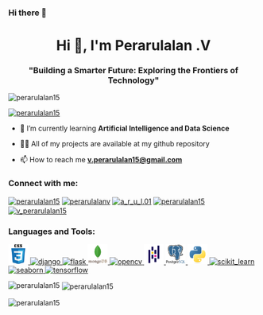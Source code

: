 ### Hi there 👋

<h1 align="center">Hi 👋, I'm Perarulalan .V</h1>
<h3 align="center">"Building a Smarter Future: Exploring the Frontiers of Technology"</h3>

<p align="left"> <img src="https://komarev.com/ghpvc/?username=perarulalan15&label=Profile%20views&color=0e75b6&style=flat" alt="perarulalan15" /> </p>

<p align="left"> <a href="https://github.com/ryo-ma/github-profile-trophy"><img src="https://github-profile-trophy.vercel.app/?username=perarulalan15" alt="perarulalan15" /></a> </p>

- 🌱 I’m currently learning **Artificial Intelligence and Data Science**

- 👨‍💻 All of my projects are available at my github repository

- 📫 How to reach me **v.perarulalan15@gmail.com**

<h3 align="left">Connect with me:</h3>
<p align="left">
<a href="https://linkedin.com/in/perarulalan15" target="blank"><img align="center" src="https://raw.githubusercontent.com/rahuldkjain/github-profile-readme-generator/master/src/images/icons/Social/linked-in-alt.svg" alt="perarulalan15" height="30" width="40" /></a>
<a href="https://kaggle.com/perarulalanv" target="blank"><img align="center" src="https://raw.githubusercontent.com/rahuldkjain/github-profile-readme-generator/master/src/images/icons/Social/kaggle.svg" alt="perarulalanv" height="30" width="40" /></a>
<a href="https://instagram.com/a_r_u_l.01" target="blank"><img align="center" src="https://raw.githubusercontent.com/rahuldkjain/github-profile-readme-generator/master/src/images/icons/Social/instagram.svg" alt="a_r_u_l.01" height="30" width="40" /></a>
<a href="https://www.codechef.com/users/perarulalan15" target="blank"><img align="center" src="https://cdn.jsdelivr.net/npm/simple-icons@3.1.0/icons/codechef.svg" alt="perarulalan15" height="30" width="40" /></a>
<a href="https://www.hackerrank.com/v_perarulalan15" target="blank"><img align="center" src="https://raw.githubusercontent.com/rahuldkjain/github-profile-readme-generator/master/src/images/icons/Social/hackerrank.svg" alt="v_perarulalan15" height="30" width="40" /></a>
</p>

<h3 align="left">Languages and Tools:</h3>
<p align="left"> <a href="https://www.w3schools.com/css/" target="_blank" rel="noreferrer"> <img src="https://raw.githubusercontent.com/devicons/devicon/master/icons/css3/css3-original-wordmark.svg" alt="css3" width="40" height="40"/> </a> <a href="https://www.djangoproject.com/" target="_blank" rel="noreferrer"> <img src="https://cdn.worldvectorlogo.com/logos/django.svg" alt="django" width="40" height="40"/> </a> <a href="https://flask.palletsprojects.com/" target="_blank" rel="noreferrer"> <img src="https://www.vectorlogo.zone/logos/pocoo_flask/pocoo_flask-icon.svg" alt="flask" width="40" height="40"/> </a> <a href="https://www.mongodb.com/" target="_blank" rel="noreferrer"> <img src="https://raw.githubusercontent.com/devicons/devicon/master/icons/mongodb/mongodb-original-wordmark.svg" alt="mongodb" width="40" height="40"/> </a> <a href="https://opencv.org/" target="_blank" rel="noreferrer"> <img src="https://www.vectorlogo.zone/logos/opencv/opencv-icon.svg" alt="opencv" width="40" height="40"/> </a> <a href="https://pandas.pydata.org/" target="_blank" rel="noreferrer"> <img src="https://raw.githubusercontent.com/devicons/devicon/2ae2a900d2f041da66e950e4d48052658d850630/icons/pandas/pandas-original.svg" alt="pandas" width="40" height="40"/> </a> <a href="https://www.postgresql.org" target="_blank" rel="noreferrer"> <img src="https://raw.githubusercontent.com/devicons/devicon/master/icons/postgresql/postgresql-original-wordmark.svg" alt="postgresql" width="40" height="40"/> </a> <a href="https://www.python.org" target="_blank" rel="noreferrer"> <img src="https://raw.githubusercontent.com/devicons/devicon/master/icons/python/python-original.svg" alt="python" width="40" height="40"/> </a> <a href="https://scikit-learn.org/" target="_blank" rel="noreferrer"> <img src="https://upload.wikimedia.org/wikipedia/commons/0/05/Scikit_learn_logo_small.svg" alt="scikit_learn" width="40" height="40"/> </a> <a href="https://seaborn.pydata.org/" target="_blank" rel="noreferrer"> <img src="https://seaborn.pydata.org/_images/logo-mark-lightbg.svg" alt="seaborn" width="40" height="40"/> </a> <a href="https://www.tensorflow.org" target="_blank" rel="noreferrer"> <img src="https://www.vectorlogo.zone/logos/tensorflow/tensorflow-icon.svg" alt="tensorflow" width="40" height="40"/> </a> </p>

<p><img align="left" src="https://github-readme-stats.vercel.app/api/top-langs?username=perarulalan15&show_icons=true&locale=en&layout=compact" alt="perarulalan15" /></p>

<p>&nbsp;<img align="center" src="https://github-readme-stats.vercel.app/api?username=perarulalan15&show_icons=true&locale=en" alt="perarulalan15" /></p>

<p><img align="center" src="https://github-readme-streak-stats.herokuapp.com/?user=perarulalan15&" alt="perarulalan15" /></p>

